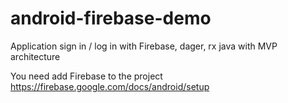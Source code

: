 # android-firebase-demo
Application sign in / log in with Firebase, dager, rx java with MVP architecture

You need add Firebase to the project
https://firebase.google.com/docs/android/setup

